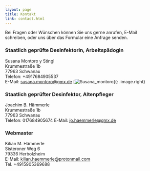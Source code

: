 ```yaml
---
layout: page
title: Kontakt
link: contact.html
---
```


Bei Fragen oder W&uuml;nschen k&ouml;nnen Sie uns gerne anrufen, E-Mail schreiben, oder uns &uuml;ber das Formular eine Anfrage senden.

### Staatlich geprüfte Desinfektorin, Arbeitspädogin
Susana Montoro y Stingl  
Krummestraße 1b  
77963 Schwanau  
Telefon: +4917684905537  
E-Mail: [susana.montoro@gmx.de](mailto:susana.montoro@gmx.de)
[![Susana_montoro](asset/images/Bewerbungsfoto_Susana.jpg)]{: .image.right}


### Staatlich geprüfter Desinfektor, Altenpfleger
Joachim B. H&auml;mmerle  
Krummestraße 1b  
77963 Schwanau  
Telefon: 017684905674
E-Mail: [jo.haemmerle@gmx.de](mailto:jo.haemmerle@gmx.de)

### Webmaster  
Kilian M. H&auml;mmerle    
Sisteroner Weg 6  
79336 Herbolzheim  
E-Mail: [kilian.haemmerle@protonmail.com](mailto:kilian.haemmerle@protonmail.com)  
Tel. +4915905369688
